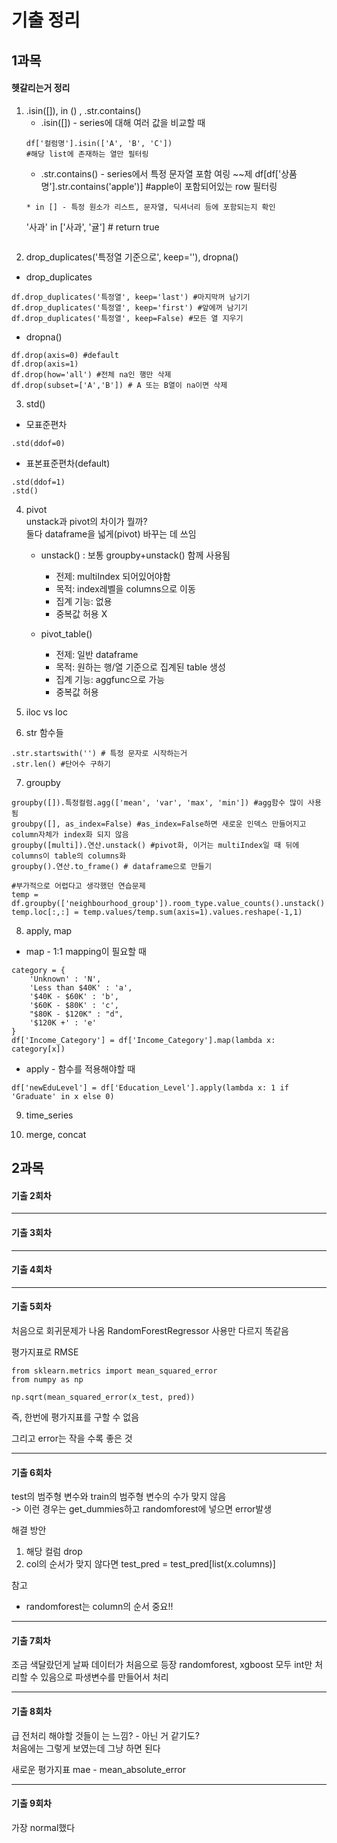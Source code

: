 # 기출 정리

## 1과목
#### 헷갈리는거 정리
1. .isin([]),  in () , .str.contains()<br>
    * .isin([]) - series에 대해 여러 값을 비교할 때
    ~~~
    df['컬럼명'].isin(['A', 'B', 'C'])
    #해당 list에 존재하는 열만 필터링
    ~~~
    * .str.contains() - series에서 특정 문자열 포함 여링
    ~~제
    df[df['상품명'].str.contains('apple')]
    #apple이 포함되어있는 row 필터링
    ~~~
    * in [] - 특정 원소가 리스트, 문자열, 딕셔너리 등에 포함되는지 확인
    ~~~
    '사과' in ['사과', '귤'] # return true
    ~~~

2. drop_duplicates('특정열 기준으로', keep=''), dropna()
* drop_duplicates
~~~
df.drop_duplicates('특정열', keep='last') #마지막꺼 남기기
df.drop_duplicates('특정열', keep='first') #앞에꺼 남기기
df.drop_duplicates('특정열', keep=False) #모든 열 지우기
~~~
* dropna()
~~~
df.drop(axis=0) #default
df.drop(axis=1)
df.drop(how='all') #전체 na인 행만 삭제
df.drop(subset=['A','B']) # A 또는 B열이 na이면 삭제
~~~
3. std()
* 모표준편차
~~~
.std(ddof=0)
~~~
* 표본표준편차(default)
~~~
.std(ddof=1)
.std()
~~~
4. pivot<br>
unstack과 pivot의 차이가 뭘까?<br>
둘다 dataframe을 넓게(pivot) 바꾸는 데 쓰임<br>

    * unstack() : 보통 groupby+unstack() 함께 사용됨<br>
        * 전제: multiIndex 되어있어야함
        * 목적: index레벨을 columns으로 이동
        * 집계 기능: 없용
        * 중복값 허용 X
        
    * pivot_table()
        * 전제: 일반 dataframe
        * 목적: 원하는 행/열 기준으로 집계된 table 생성
        * 집계 기능: aggfunc으로 가능
        * 중복값 허용

5. iloc vs loc

6. str 함수들
~~~
.str.startswith('') # 특정 문자로 시작하는거
.str.len() #단어수 구하기 
~~~

7. groupby
~~~
groupby([]).특정컬럼.agg(['mean', 'var', 'max', 'min']) #agg함수 많이 사용됨
groubpy([], as_index=False) #as_index=False하면 새로운 인덱스 만들어지고 column자체가 index화 되지 않음
groupby([multi]).연산.unstack() #pivot화, 이거는 multiIndex일 때 뒤에 columns이 table의 columns화
groupby().연산.to_frame() # dataframe으로 만들기

#부가적으로 어렵다고 생각했던 연습문제
temp = df.groupby(['neighbourhood_group']).room_type.value_counts().unstack()
temp.loc[:,:] = temp.values/temp.sum(axis=1).values.reshape(-1,1)

~~~

8. apply, map
* map - 1:1 mapping이 필요할 때
~~~
category = {
    'Unknown' : 'N',
    'Less than $40K' : 'a',
    '$40K - $60K' : 'b',
    '$60K - $80K' : 'c',
    "$80K - $120K" : "d",
    '$120K +' : 'e'
}
df['Income_Category'] = df['Income_Category'].map(lambda x: category[x])
~~~

* apply - 함수를 적용해야할 때
~~~
df['newEduLevel'] = df['Education_Level'].apply(lambda x: 1 if 'Graduate' in x else 0)
~~~

9. time_series

10. merge, concat



## 2과목

#### 기출 2회차 
---
#### 기출 3회차
---
#### 기출 4회차
---
#### 기출 5회차
처음으로 회귀문제가 나옴
RandomForestRegressor 사용만 다르지 똑같음

평가지표로 RMSE 
~~~
from sklearn.metrics import mean_squared_error
from numpy as np

np.sqrt(mean_squared_error(x_test, pred))
~~~
즉, 한번에 평가지표를 구할 수 없음

그리고 error는 작을 수록 좋은 것

---
#### 기출 6회차
test의 범주형 변수와 train의 범주형 변수의 수가 맞지 않음<br>
-> 이런 경우는 get_dummies하고 randomforest에 넣으면 error발생

해결 방안<br>
1. 해당 컬럼 drop
2. col의 순서가 맞지 않다면 test_pred = test_pred[list(x.columns)]<br>

참고
* randomforest는 column의 순서 중요!!

---
#### 기출 7회차
조금 색달랐던게 날짜 데이터가 처음으로 등장
randomforest, xgboost 모두 int만 처리할 수 있음으로 파생변수를 만들어서 처리

---
#### 기출 8회차
급 전처리 해야할 것들이 는 느낌? - 아닌 거 같기도?<br>
처음에는 그렇게 보였는데 그냥 하면 된다

새로운 평가지표 mae - mean_absolute_error

---
#### 기출 9회차
가장 normal했다
